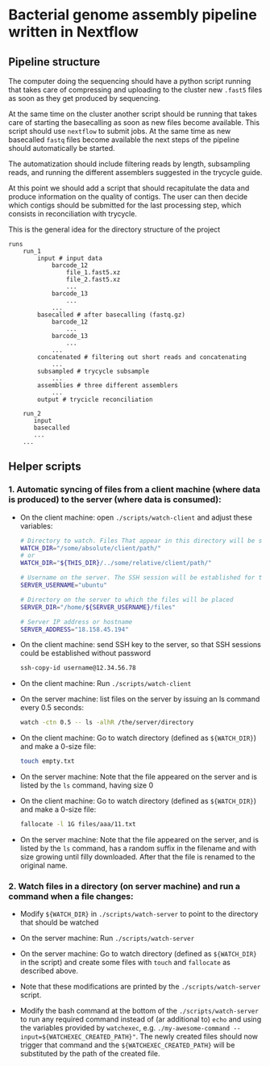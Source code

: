 # Bacterial genome assembly pipeline written in Nextflow

## Pipeline structure

The computer doing the sequencing should have a python script running that takes care of compressing and uploading to the cluster new `.fast5` files as soon as they get produced by sequencing.

At the same time on the cluster another script should be running that takes care of starting the basecalling as soon as new files become available. This script should use `nextflow` to submit jobs. At the same time as new basecalled `fastq` files become available the next steps of the pipeline should automatically be started.

The automatization should include filtering reads by length, subsampling reads, and running the different assemblers suggested in the trycycle guide.

At this point we should add a script that should recapitulate the data and produce information on the quality of contigs. The user can then decide which contigs should be submitted for the last processing step, which consists in reconciliation with trycycle.

This is the general idea for the directory structure of the project

```
runs
    run_1
        input # input data
            barcode_12
                file_1.fast5.xz
                file_2.fast5.xz
                ...
            barcode_13
                ...
            ...
        basecalled # after basecalling (fastq.gz)
            barcode_12
                ...
            barcode_13
                ...
            ...
        concatenated # filtering out short reads and concatenating
            ...
        subsampled # trycycle subsample
            ...
        assemblies # three different assemblers
            ...
        output # trycicle reconciliation
        
    run_2
       input
       basecalled
       ... 
    ...
```


## Helper scripts


### 1. Automatic syncing of files from a client machine (where data is produced) to the server (where data is consumed):

 - On the client machine: open `./scripts/watch-client` and adjust these variables:

    ```bash
    # Directory to watch. Files That appear in this directory will be sent.
    WATCH_DIR="/some/absolute/client/path/"
    # or
    WATCH_DIR="${THIS_DIR}/../some/relative/client/path/"

    # Username on the server. The SSH session will be established for this user.
    SERVER_USERNAME="ubuntu"

    # Directory on the server to which the files will be placed
    SERVER_DIR="/home/${SERVER_USERNAME}/files"

    # Server IP address or hostname
    SERVER_ADDRESS="18.158.45.194"
    ```

 - On the client machine: send SSH key to the server, so that SSH sessions could be established without password

    ```bash
    ssh-copy-id username@12.34.56.78
    ```

 - On the client machine: Run `./scripts/watch-client`

 - On the server machine: list files on the server by issuing an ls command every 0.5 seconds:

    ```bash
    watch -ctn 0.5 -- ls -alhR /the/server/directory
    ```

 - On the client machine: Go to watch directory (defined as `${WATCH_DIR}`) and make a 0-size file:

    ```bash
    touch empty.txt
    ```

 - On the server machine: Note that the file appeared on the server and is listed by the `ls` command, having size 0

 - On the client machine: Go to watch directory (defined as `${WATCH_DIR}`) and make a 0-size file:

    ```bash
    fallocate -l 1G files/aaa/11.txt
    ```

 - On the server machine: Note that the file appeared on the server, and is listed by the `ls` command, has a random suffix in the filename and with size growing until filly downloaded. After that the file is renamed to the original name.


### 2. Watch files in a directory (on server machine) and run a command when a file changes:

 - Modify `${WATCH_DIR}` in `./scripts/watch-server` to point to the directory that should be watched

 - On the server machine: Run `./scripts/watch-server`

 - On the server machine: Go to watch directory (defined as `${WATCH_DIR}` in the script) and create some files with `touch` and `fallocate` as described above.

 - Note that these modifications are printed by the `./scripts/watch-server`  script.

 - Modify the bash command at the bottom of the `./scripts/watch-server` to run any required command instead of (ar additional to) `echo` and using the variables provided by `watchexec`, e.g. `./my-awesome-command --input=${WATCHEXEC_CREATED_PATH}"`. The newly created files should now trigger that command and the  `${WATCHEXEC_CREATED_PATH}` will be substituted by the path of the created file.
